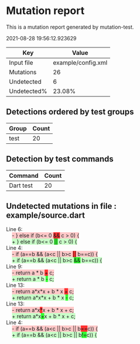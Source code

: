 # Mutation report
This is a mutation report generated by mutation-test.

2021-08-28 19:56:12.923629

| Key           | Value                     |
| ------------- | ------------------------- |
| Input file    | example/config.xml                     |
| Mutations     | 26                        |
| Undetected    | 6                        |
| Undetected%   | 23.08%                        |


## Detections ordered by test groups

| Group         | Count      |
| ------------- | ---------- |
| test            | 20         |


## Detection by test commands

| Command       | Count      |
| ------------- | ---------- |
| Dart test            | 20         |


## Undetected mutations in file : example/source.dart
Line 6:<br>
&nbsp;&nbsp;&nbsp;&nbsp;<span style="background-color: rgb(255, 200, 200);">-   } else if (b<= 0 <span style="background-color: rgb(255, 50, 50);">&&</span> c > 0) {</span><br>
&nbsp;&nbsp;&nbsp;&nbsp;<span style="background-color: rgb(200, 255, 200);">+   } else if (b<= 0 <span style="background-color: rgb(50, 255, 50);">||</span> c > 0) {</span><br>
Line 4:<br>
&nbsp;&nbsp;&nbsp;&nbsp;<span style="background-color: rgb(255, 200, 200);">-   if (a==b && (a<c || b>c <span style="background-color: rgb(255, 50, 50);">||</span> b==c)) {</span><br>
&nbsp;&nbsp;&nbsp;&nbsp;<span style="background-color: rgb(200, 255, 200);">+   if (a==b && (a<c || b>c <span style="background-color: rgb(50, 255, 50);">&&</span> b==c)) {</span><br>
Line 9:<br>
&nbsp;&nbsp;&nbsp;&nbsp;<span style="background-color: rgb(255, 200, 200);">-   return a \* b <span style="background-color: rgb(255, 50, 50);">+</span> c;</span><br>
&nbsp;&nbsp;&nbsp;&nbsp;<span style="background-color: rgb(200, 255, 200);">+   return a \* b <span style="background-color: rgb(50, 255, 50);">-</span> c;</span><br>
Line 13:<br>
&nbsp;&nbsp;&nbsp;&nbsp;<span style="background-color: rgb(255, 200, 200);">-   return a\*x\*x + b \* x <span style="background-color: rgb(255, 50, 50);">+</span> c;</span><br>
&nbsp;&nbsp;&nbsp;&nbsp;<span style="background-color: rgb(200, 255, 200);">+   return a\*x\*x + b \* x <span style="background-color: rgb(50, 255, 50);">-</span> c;</span><br>
Line 13:<br>
&nbsp;&nbsp;&nbsp;&nbsp;<span style="background-color: rgb(255, 200, 200);">-   return a\*x<span style="background-color: rgb(255, 50, 50);">\*</span>x + b \* x + c;</span><br>
&nbsp;&nbsp;&nbsp;&nbsp;<span style="background-color: rgb(200, 255, 200);">+   return a\*x<span style="background-color: rgb(50, 255, 50);">+</span>x + b \* x + c;</span><br>
Line 4:<br>
&nbsp;&nbsp;&nbsp;&nbsp;<span style="background-color: rgb(255, 200, 200);">-   if (a==b && (a<c || b>c || b<span style="background-color: rgb(255, 50, 50);">==</span>c)) {</span><br>
&nbsp;&nbsp;&nbsp;&nbsp;<span style="background-color: rgb(200, 255, 200);">+   if (a==b && (a<c || b>c || b<span style="background-color: rgb(50, 255, 50);">!=</span>c)) {</span><br>


